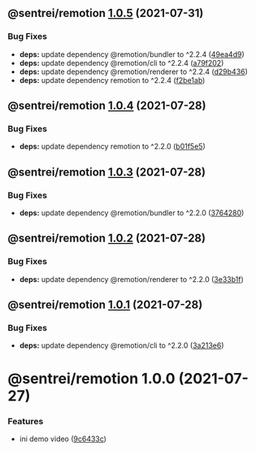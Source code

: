 ## @sentrei/remotion [1.0.5](https://github.com/sentrei/sentrei/compare/@sentrei/remotion@1.0.4...@sentrei/remotion@1.0.5) (2021-07-31)

### Bug Fixes

- **deps:** update dependency @remotion/bundler to ^2.2.4 ([49ea4d9](https://github.com/sentrei/sentrei/commit/49ea4d94691ad30b5fe140a755556b7adb41a197))
- **deps:** update dependency @remotion/cli to ^2.2.4 ([a79f202](https://github.com/sentrei/sentrei/commit/a79f20215a8936963549cbc1433ac942f419629c))
- **deps:** update dependency @remotion/renderer to ^2.2.4 ([d29b436](https://github.com/sentrei/sentrei/commit/d29b4362660b441f6281891b3d9097cb13b08668))
- **deps:** update dependency remotion to ^2.2.4 ([f2be1ab](https://github.com/sentrei/sentrei/commit/f2be1ab03b3397dc33d6da9e15ff031e2df97dc1))

## @sentrei/remotion [1.0.4](https://github.com/sentrei/sentrei/compare/@sentrei/remotion@1.0.3...@sentrei/remotion@1.0.4) (2021-07-28)

### Bug Fixes

- **deps:** update dependency remotion to ^2.2.0 ([b01f5e5](https://github.com/sentrei/sentrei/commit/b01f5e577198868aa7d18938acb744b7203e5a2e))

## @sentrei/remotion [1.0.3](https://github.com/sentrei/sentrei/compare/@sentrei/remotion@1.0.2...@sentrei/remotion@1.0.3) (2021-07-28)

### Bug Fixes

- **deps:** update dependency @remotion/bundler to ^2.2.0 ([3764280](https://github.com/sentrei/sentrei/commit/37642806e8dcaf1f60430d17b4c332285e795ef8))

## @sentrei/remotion [1.0.2](https://github.com/sentrei/sentrei/compare/@sentrei/remotion@1.0.1...@sentrei/remotion@1.0.2) (2021-07-28)

### Bug Fixes

- **deps:** update dependency @remotion/renderer to ^2.2.0 ([3e33b1f](https://github.com/sentrei/sentrei/commit/3e33b1f18f5fceeb1e70099fa2f3a0ea7c35692e))

## @sentrei/remotion [1.0.1](https://github.com/sentrei/sentrei/compare/@sentrei/remotion@1.0.0...@sentrei/remotion@1.0.1) (2021-07-28)

### Bug Fixes

- **deps:** update dependency @remotion/cli to ^2.2.0 ([3a213e6](https://github.com/sentrei/sentrei/commit/3a213e60f4381cb6faeb5167aef01b69ef625f42))

# @sentrei/remotion 1.0.0 (2021-07-27)

### Features

- ini demo video ([9c6433c](https://github.com/sentrei/sentrei/commit/9c6433c49e385de7a4f4cf76644631112a3eea0d))
